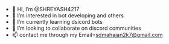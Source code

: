 - 👋 Hi, I’m @SHREYASH4217
- 👀 I’m interested in bot developing and others
- 🌱 I’m currently learning dsicord bots
- 💞️ I’m looking to collaborate on discord communities
- 📫 contact me through my Email=sdmahajan2k7@gmail.com

<!---
SHREYASH4217/SHREYASH4217 is a ✨ special ✨ repository because its `README.md` (this file) appears on your GitHub profile.
You can click the Preview link to take a look at your changes.
--->
